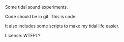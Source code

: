 
Some tidal sound experiments.

Code should be in git.
This is code.

It also includes some scripts to make my tidal life easier.


License: WTFPL?